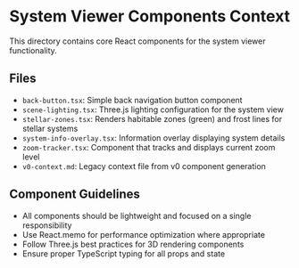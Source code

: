 # System Viewer Components Context

This directory contains core React components for the system viewer functionality.

## Files

- `back-button.tsx`: Simple back navigation button component
- `scene-lighting.tsx`: Three.js lighting configuration for the system view
- `stellar-zones.tsx`: Renders habitable zones (green) and frost lines for stellar systems
- `system-info-overlay.tsx`: Information overlay displaying system details
- `zoom-tracker.tsx`: Component that tracks and displays current zoom level
- `v0-context.md`: Legacy context file from v0 component generation

## Component Guidelines

- All components should be lightweight and focused on a single responsibility
- Use React.memo for performance optimization where appropriate
- Follow Three.js best practices for 3D rendering components
- Ensure proper TypeScript typing for all props and state 